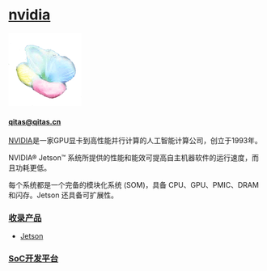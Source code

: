 ﻿# [nvidia](https://github.com/sochub/nvidia)
[![sites](SoC/qitas.png)](http://www.qitas.cn) 
####  qitas@qitas.cn

[NVIDIA](https://www.nvidia.cn/)是一家GPU显卡到高性能并行计算的人工智能计算公司，创立于1993年。

NVIDIA® Jetson™ 系统所提供的性能和能效可提高自主机器软件的运行速度，而且功耗更低。

每个系统都是一个完备的模块化系统 (SOM)，具备 CPU、GPU、PMIC、DRAM 和闪存。Jetson 还具备可扩展性。

###  [收录产品](https://github.com/sochub/nvidia)  

* [Jetson](https://github.com/sochub/Jetson) 

###  [SoC开发平台](http://www.qitas.cn)   
